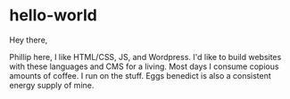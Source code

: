 # hello-world

Hey there, 

Phillip here, I like HTML/CSS, JS, and Wordpress. 
I'd like to build websites with these languages and CMS for a living. 
Most days I consume copious amounts of coffee. I run on the stuff. 
Eggs benedict is also a consistent energy supply of mine. 

